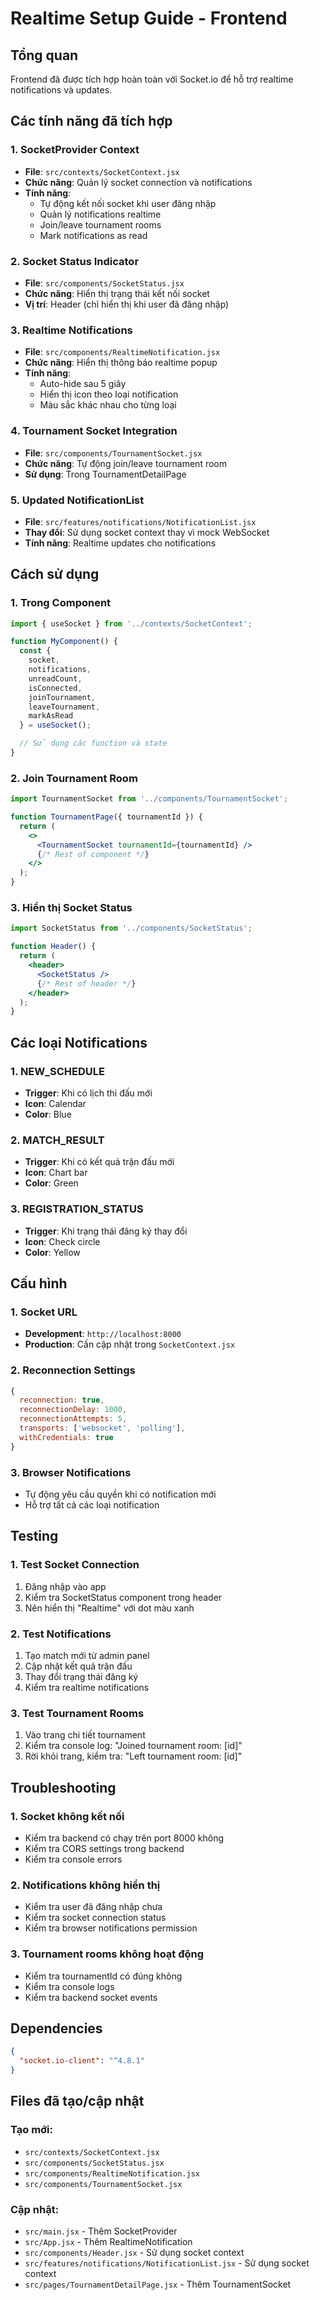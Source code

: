 # Realtime Setup Guide - Frontend

## Tổng quan

Frontend đã được tích hợp hoàn toàn với Socket.io để hỗ trợ realtime notifications và updates.

## Các tính năng đã tích hợp

### 1. SocketProvider Context
- **File**: `src/contexts/SocketContext.jsx`
- **Chức năng**: Quản lý socket connection và notifications
- **Tính năng**:
  - Tự động kết nối socket khi user đăng nhập
  - Quản lý notifications realtime
  - Join/leave tournament rooms
  - Mark notifications as read

### 2. Socket Status Indicator
- **File**: `src/components/SocketStatus.jsx`
- **Chức năng**: Hiển thị trạng thái kết nối socket
- **Vị trí**: Header (chỉ hiển thị khi user đã đăng nhập)

### 3. Realtime Notifications
- **File**: `src/components/RealtimeNotification.jsx`
- **Chức năng**: Hiển thị thông báo realtime popup
- **Tính năng**:
  - Auto-hide sau 5 giây
  - Hiển thị icon theo loại notification
  - Màu sắc khác nhau cho từng loại

### 4. Tournament Socket Integration
- **File**: `src/components/TournamentSocket.jsx`
- **Chức năng**: Tự động join/leave tournament room
- **Sử dụng**: Trong TournamentDetailPage

### 5. Updated NotificationList
- **File**: `src/features/notifications/NotificationList.jsx`
- **Thay đổi**: Sử dụng socket context thay vì mock WebSocket
- **Tính năng**: Realtime updates cho notifications

## Cách sử dụng

### 1. Trong Component
```jsx
import { useSocket } from '../contexts/SocketContext';

function MyComponent() {
  const { 
    socket, 
    notifications, 
    unreadCount, 
    isConnected,
    joinTournament, 
    leaveTournament,
    markAsRead 
  } = useSocket();

  // Sử dụng các function và state
}
```

### 2. Join Tournament Room
```jsx
import TournamentSocket from '../components/TournamentSocket';

function TournamentPage({ tournamentId }) {
  return (
    <>
      <TournamentSocket tournamentId={tournamentId} />
      {/* Rest of component */}
    </>
  );
}
```

### 3. Hiển thị Socket Status
```jsx
import SocketStatus from '../components/SocketStatus';

function Header() {
  return (
    <header>
      <SocketStatus />
      {/* Rest of header */}
    </header>
  );
}
```

## Các loại Notifications

### 1. NEW_SCHEDULE
- **Trigger**: Khi có lịch thi đấu mới
- **Icon**: Calendar
- **Color**: Blue

### 2. MATCH_RESULT
- **Trigger**: Khi có kết quả trận đấu mới
- **Icon**: Chart bar
- **Color**: Green

### 3. REGISTRATION_STATUS
- **Trigger**: Khi trạng thái đăng ký thay đổi
- **Icon**: Check circle
- **Color**: Yellow

## Cấu hình

### 1. Socket URL
- **Development**: `http://localhost:8000`
- **Production**: Cần cập nhật trong `SocketContext.jsx`

### 2. Reconnection Settings
```javascript
{
  reconnection: true,
  reconnectionDelay: 1000,
  reconnectionAttempts: 5,
  transports: ['websocket', 'polling'],
  withCredentials: true
}
```

### 3. Browser Notifications
- Tự động yêu cầu quyền khi có notification mới
- Hỗ trợ tất cả các loại notification

## Testing

### 1. Test Socket Connection
1. Đăng nhập vào app
2. Kiểm tra SocketStatus component trong header
3. Nên hiển thị "Realtime" với dot màu xanh

### 2. Test Notifications
1. Tạo match mới từ admin panel
2. Cập nhật kết quả trận đấu
3. Thay đổi trạng thái đăng ký
4. Kiểm tra realtime notifications

### 3. Test Tournament Rooms
1. Vào trang chi tiết tournament
2. Kiểm tra console log: "Joined tournament room: [id]"
3. Rời khỏi trang, kiểm tra: "Left tournament room: [id]"

## Troubleshooting

### 1. Socket không kết nối
- Kiểm tra backend có chạy trên port 8000 không
- Kiểm tra CORS settings trong backend
- Kiểm tra console errors

### 2. Notifications không hiển thị
- Kiểm tra user đã đăng nhập chưa
- Kiểm tra socket connection status
- Kiểm tra browser notifications permission

### 3. Tournament rooms không hoạt động
- Kiểm tra tournamentId có đúng không
- Kiểm tra console logs
- Kiểm tra backend socket events

## Dependencies

```json
{
  "socket.io-client": "^4.8.1"
}
```

## Files đã tạo/cập nhật

### Tạo mới:
- `src/contexts/SocketContext.jsx`
- `src/components/SocketStatus.jsx`
- `src/components/RealtimeNotification.jsx`
- `src/components/TournamentSocket.jsx`

### Cập nhật:
- `src/main.jsx` - Thêm SocketProvider
- `src/App.jsx` - Thêm RealtimeNotification
- `src/components/Header.jsx` - Sử dụng socket context
- `src/features/notifications/NotificationList.jsx` - Sử dụng socket context
- `src/pages/TournamentDetailPage.jsx` - Thêm TournamentSocket 